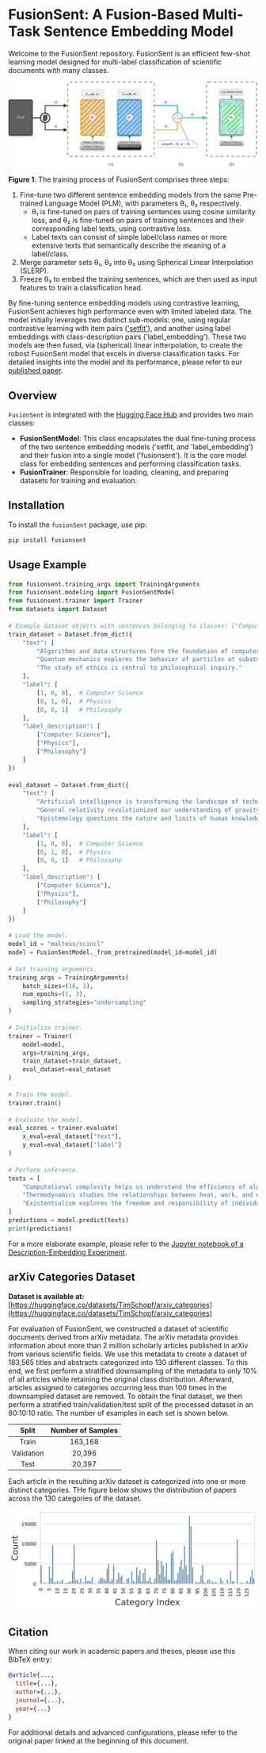 # FusionSent: A Fusion-Based Multi-Task Sentence Embedding Model

Welcome to the FusionSent repository. FusionSent is an efficient few-shot learning model designed for multi-label classification of scientific documents with many classes. 

![Training Process of FusionSent](./figures/FusionSent_visualization.png)

**Figure 1**: The training process of FusionSent comprises three steps:

1. Fine-tune two different sentence embedding models from the same Pre-trained Language Model (PLM), with parameters θ₁, θ₂ respectively. 
   - θ₁ is fine-tuned on pairs of training sentences using cosine similarity loss, and θ₂ is fine-tuned on pairs of training sentences and their corresponding label texts, using contrastive loss.
   - Label texts can consist of simple label/class names or more extensive texts that semantically describe the meaning of a label/class.
2. Merge parameter sets θ₁, θ₂ into θ₃ using Spherical Linear Interpolation (SLERP).
3. Freeze θ₃ to embed the training sentences, which are then used as input features to train a classification head.

By fine-tuning sentence embedding models using contrastive learning, FusionSent achieves high performance even with limited labeled data. The model initially leverages two distinct sub-models: one, using regular contrastive learning with item pairs (['setfit'](https://github.com/huggingface/setfit)), and another using label embeddings with class-description pairs ('label_embedding'). These two models are then fused, via (spherical) linear intterpolation, to create the robost FusionSent model that excels in diverse classification tasks. For detailed insights into the model and its performance, please refer to our [published paper](#).

## Overview

`FusionSent` is integrated with the [Hugging Face Hub](https://huggingface.co/) and provides two main classes:

- **FusionSentModel**: This class encapsulates the dual fine-tuning process of the two sentence embedding models ('setfit, and 'label_embedding') and their fusion into a single model ('fusionsent'). It is the core model class for embedding sentences and performing classification tasks.
- **FusionTrainer**: Responsible for loading, cleaning, and preparing datasets for training and evaluation.

## Installation

To install the `fusionSent` package, use pip:

```bash
pip install fusionsent
```

## Usage Example

```python
from fusionsent.training_args import TrainingArguments
from fusionsent.modeling import FusionSentModel
from fusionsent.trainer import Trainer
from datasets import Dataset

# Example dataset objects with sentences belonging to classes: ["Computer Science", "Physics", "Philosophy"]
train_dataset = Dataset.from_dict({
    "text": [
        "Algorithms and data structures form the foundation of computer science.",
        "Quantum mechanics explores the behavior of particles at subatomic scales.",
        "The study of ethics is central to philosophical inquiry."
    ],
    "label": [
        [1, 0, 0],  # Computer Science
        [0, 1, 0],  # Physics
        [0, 0, 1]   # Philosophy
    ],
    "label_description": [
        ["Computer Science"],
        ["Physics"],
        ["Philosophy"]
    ]
})

eval_dataset = Dataset.from_dict({
    "text": [
        "Artificial intelligence is transforming the landscape of technology.",
        "General relativity revolutionized our understanding of gravity.",
        "Epistemology questions the nature and limits of human knowledge."
    ],
    "label": [
        [1, 0, 0],  # Computer Science
        [0, 1, 0],  # Physics
        [0, 0, 1]   # Philosophy
    ],
    "label_description": [
        ["Computer Science"],
        ["Physics"],
        ["Philosophy"]
    ]
})

# Load the model.
model_id = "malteos/scincl"
model = FusionSentModel._from_pretrained(model_id=model_id)

# Set training arguments.
training_args = TrainingArguments(
    batch_sizes=(16, 1),
    num_epochs=(1, 3),
    sampling_strategies="undersampling"
)

# Initialize trainer.
trainer = Trainer(
    model=model,
    args=training_args,
    train_dataset=train_dataset,
    eval_dataset=eval_dataset
)

# Train the model.
trainer.train()

# Evaluate the model.
eval_scores = trainer.evaluate(
    x_eval=eval_dataset["text"],
    y_eval=eval_dataset["label"]
)

# Perform inference.
texts = [
    "Computational complexity helps us understand the efficiency of algorithms.",
    "Thermodynamics studies the relationships between heat, work, and energy.",
    "Existentialism explores the freedom and responsibility of individual existence."
]
predictions = model.predict(texts)
print(predictions)
```

For a more elaborate example, please refer to the [Jupyter notebook of a Description-Embedding Experiment](./Evaluate_Description-Embedding_Body.ipynb).

## arXiv Categories Dataset

**Dataset is available at:** [https://huggingface.co/datasets/TimSchopf/arxiv_categories](https://huggingface.co/datasets/TimSchopf/arxiv_categories)

For evaluation of FusionSent, we constructed a dataset of scientific documents derived from arXiv metadata. The arXiv metadata provides information about more than 2 million scholarly articles published in arXiv from various scientific fields. We use this metadata to create a dataset of 183,565 titles and abstracts categorized into 130 different classes. To this end, we first perform a stratified downsampling of the metadata to only 10% of all articles while retaining the original class distribution. Afterward, articles assigned to categories occurring less than 100 times in the downsampled dataset are removed. To obtain the final dataset, we then perform a stratified train/validation/test split of the processed dataset in an 80:10:10 ratio. The number of examples in each set is shown below.

| Split       | Number of Samples |
|:-----------:|:-----------------:|
| Train       | 163,168           |
| Validation  | 20,396            |
| Test        | 20,397            |


Each article in the resulting arXiv dataset is categorized into one or more distinct categories. THe figure below shows the distribution of papers across the 130 categories of the dataset.

![arXiv Dataset Class Distribution](./figures/arxiv_plot.png)


## Citation

When citing our work in academic papers and theses, please use this BibTeX entry:

```bibtex
@article{...,
  title={...},
  author={...},
  journal={...},
  year={...}
}
```

For additional details and advanced configurations, please refer to the original paper linked at the beginning of this document.
